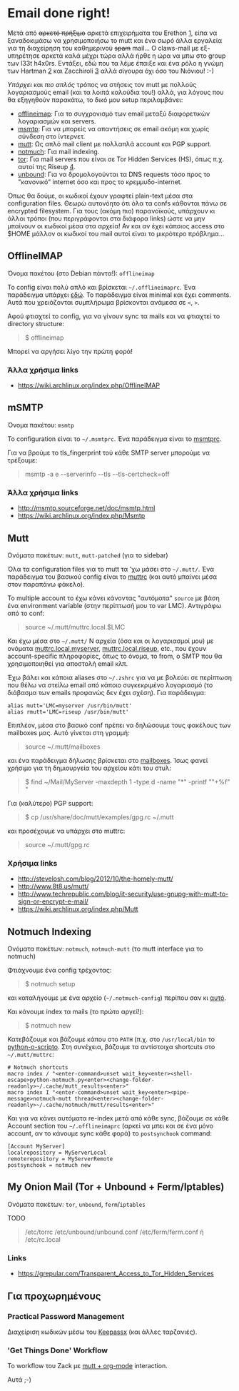 # Email done right!

Μετά από ~~αρκετό πρήξιμο~~ αρκετά επιχειρήματα του Erethon [1], είπα να
ξαναδοκιμάσω να χρησιμοποιήσω το mutt και ένα σωρό άλλα εργαλεία για τη
διαχείρηση του καθημερινού ~~spam~~ mail... Ο claws-mail με εξ-υπηρέτησε αρκετά
καλά μέχρι τώρα αλλά ήρθε η ώρα να μπω στο group των l33t h4x0rs. Εντάξει, εδώ
που τα λέμε έπαιξε και ένα ρόλο η γνώμη των Hartman [2] και Zacchiroli [3] αλλά
σίγουρα όχι όσο του Νιόνιου! :-)

*Υπάρχει* και *πιο απλός* τρόπος να στήσεις τον mutt με πολλούς λογαριασμούς
email (και τα λοιπά καλούδια του!) αλλά, για λόγους που θα εξηγηθούν παρακάτω,
το δικό μου setup περιλαμβάνει:

* [offlineimap](#offlineimap): Για το συγχρονισμό των email μεταξύ διαφορετικών
  λογαριασμών και servers.
* [msmtp](#msmtp): Για να μπορείς να απαντήσεις σε email ακόμη και χωρίς σύνδεση
  στο ίντερνετ.
* [mutt](#mutt): Ως απλό mail client με πολλαπλά account και PGP support.
* [notmuch](#notmuch): Για mail indexing.
* [tor](#tor): Για mail servers που είναι σε Tor Hidden Services (HS), όπως π.χ.
  αυτοί της Riseup [4].
* [unbound](#tor): Για να δρομολογούνται τα DNS requests τόσο προς το
  "κανονικό" internet όσο και προς το κρεμμυδο-internet.

Όπως θα δούμε, οι κωδικοί έχουν γραφτεί plain-text μέσα στα configuration files.
Θεωρώ αυτονόητο ότι όλα τα confs κάθονται πάνω σε encrypted filesystem. Για τους
(ακόμη πιο) παρανοϊκούς, υπάρχουν κι άλλοι τρόποι (που περιγράφονται στα διάφορα
links) ώστε να μην μπαίνουν οι κωδικοί μέσα στα αρχεία! Αν και αν έχει κάποιος
access στο $HOME μάλλον οι κωδικοί του mail αυτοί είναι το μικρότερο πρόβλημα...


## OfflineIMAP <a id="offlineimap"></a>

Όνομα πακέτου (στο Debian πάντα!): `offlineimap`

Το config είναι πολύ απλό και βρίσκεται `~/.offlineimaprc`. Ένα παράδειγμα
υπάρχει [εδώ](./offlineimaprc). Το παράδειγμα είναι minimal και έχει comments.
Αυτά που χρειάζονται συμπλήρωμα βρίσκονται ανάμεσα σε `<`, `>`.

Αφού φτιαχτεί το config, για να γίνουν sync τα mails και να φτιαχτεί το
directory structure:

> $ offlineimap

Μπορεί να αργήσει λίγο την πρώτη φορά!

### Άλλα χρήσιμα links
* https://wiki.archlinux.org/index.php/OfflineIMAP


## mSMTP <a id="msmtp"></a>

Όνομα πακέτου: `msmtp`

Το configuration είναι το `~/.msmtprc`. Ένα παράδειγμα είναι το
[msmtprc](./msmtprc).

Για να βρούμε το tls_fingerprint τού κάθε SMTP server μπορούμε να τρέξουμε:

> msmtp -a e --serverinfo --tls --tls-certcheck=off

### Άλλα χρήσιμα links
* http://msmtp.sourceforge.net/doc/msmtp.html
* https://wiki.archlinux.org/index.php/Msmtp


## Mutt <a id="mutt"></a>

Ονόματα πακέτων: `mutt`, `mutt-patched` (για το sidebar)

Όλα τα configuration files για το mutt τα 'χω μάσει στο `~/.mutt/`. Ένα
παράδειγμα του βασικού config είναι το [muttrc](./muttrc) (και αυτό μπαίνει μέσα
στον παραπάνω φάκελο).

Το multiple account το έχω κάνει κάνοντας "αυτόματα" `source` με βάση ένα
environment variable (στην περίπτωσή μου το var LMC). Αντιγράφω από το conf:

> source ~/.mutt/muttrc.local.$LMC

Και έχω μέσα στο `~/.mutt/` Ν αρχεία (όσα και οι λογαριασμοί μου) με ονόματα
[muttrc.local.myserver](./muttrc.local.myserver),
[muttrc.local.riseup](./muttrc.local.riseup), etc., που έχουν account-specific
πληροφορίες, όπως το όνομα, το from, ο SMTP που θα χρησιμοποιηθεί για αποστολή
email κλπ.

Έχω βάλει και κάποια aliases στο `~/.zshrc` για να με βολεύει σε περίπτωση που
θέλω να στείλω email από κάποιο συγκεκριμένο λογαριασμό (το διάβασμα των emails
προφανώς δεν έχει σχέση). Για παράδειγμα:

```
alias mutt='LMC=myserver /usr/bin/mutt'
alias rmutt='LMC=riseup /usr/bin/mutt'
```

Επιπλέον, μέσα στο βασικό conf πρέπει να δηλώσουμε τους φακέλους των mailboxes
μας. Αυτό γίνεται στη γραμμή:

> source ~/.mutt/mailboxes

και ένα παράδειγμα δήλωσης βρίσκεται στο [mailboxes](./mailboxes). Ίσως φανεί
χρήσιμο για τη δημιουργεία του αρχείου κάτι του στυλ:

> $ find ~/Mail/MyServer -maxdepth 1 -type d -name "*" -printf "\"+%f\" "

Για (καλύτερο) PGP support:

> $ cp /usr/share/doc/mutt/examples/gpg.rc ~/.mutt

και προσέχουμε να υπάρχει στο muttrc:

> source ~/.mutt/gpg.rc

### Χρήσιμα links
* http://stevelosh.com/blog/2012/10/the-homely-mutt/
* http://www.8t8.us/mutt/
* http://www.techrepublic.com/blog/it-security/use-gnupg-with-mutt-to-sign-or-encrypt-e-mail/
* https://wiki.archlinux.org/index.php/Mutt


## Notmuch Indexing <a id="notmuch"></a>

Ονόματα πακέτων: `notmuch`, `notmuch-mutt` (το mutt interface για το notmuch)

Φτιάχνουμε ένα config τρέχοντας:

> $ notmuch setup

και καταλήγουμε με ένα αρχείο (`~/.notmuch-config`) περίπου σαν κι
[αυτό](notmuch-config).

Και κάνουμε index τα mails (το πρώτο αργεί!):

> $ notmuch new

Κατεβάζουμε και βάζουμε κάπου στο `PATH` (π.χ. στο `/usr/local/bin` το
[python-ο-scripto](./python-notmuch.py). Στη συνέχεια, βάζουμε τα αντίστοιχα
shortcuts στο `~/.mutt/muttrc`:

```
# Notmuch shortcuts
macro index / "<enter-command>unset wait_key<enter><shell-escape>python-notmuch.py<enter><change-folder-readonly>~/.cache/mutt_results<enter>"
macro index I "<enter-command>unset wait_key<enter><pipe-message>notmuch-mutt thread<enter><change-folder-readonly>~/.cache/notmuch/mutt/results<enter>"
```

Και για να κάνει αυτόματα re-index μετά από κάθε sync, βάζουμε σε κάθε Account
section του `~/.offlineimaprc` (αρκεί να μπει και σε ένα μόνο account, αν το
κάνουμε sync κάθε φορά) το `postsynchook` command:

```
[Account MyServer]
localrepository = MyServerLocal
remoterepository = MyServerRemote
postsynchook = notmuch new
```


## My Onion Mail (Tor + Unbound + Ferm/Iptables) <a id="tor"></a>

Ονόματα πακέτων: `tor`, `unbound`, `ferm`/`iptables`

TODO

> /etc/torrc
> /etc/unbound/unbound.conf
> /etc/ferm/ferm.conf ή /etc/rc.local

### Links
* https://grepular.com/Transparent_Access_to_Tor_Hidden_Services


## Για προχωρημένους

### Practical Password Management

Διαχείριση κωδικών μέσω του
[Keepassx](https://wiki.archlinux.org/index.php/OfflineIMAP#KeePass_.2F_KeePassX)
(και άλλες ταρζανιές).

### 'Get Things Done' Workflow

Το workflow του Zack με
[mutt + org-mode](https://upsilon.cc/~zack/blog/posts/2010/02/integrating_Mutt_with_Org-mode/)
interaction.

Αυτά ;-)

[1]:
http://blog.erethon.com/blog/2015/02/27/my-mail-setup-using-mutt-slash-offlineimap-slash-imapfilters/
[2]: http://greg.kh.usesthis.com/
[3]: http://stefano.zacchiroli.usesthis.com/
[4]: https://help.riseup.net/en/security/network-security/tor#riseups-tor-hidden-services
